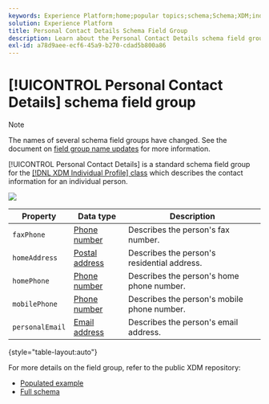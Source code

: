 ```yaml
---
keywords: Experience Platform;home;popular topics;schema;Schema;XDM;individual profile;fields;schemas;Schemas;personal details;Schema design;field group;Field group;
solution: Experience Platform
title: Personal Contact Details Schema Field Group
description: Learn about the Personal Contact Details schema field group.
exl-id: a78d9aee-ecf6-45a9-b270-cdad5b800a86
---
```


# [!UICONTROL Personal Contact Details] schema field group

>[!NOTE]
>
>The names of several schema field groups have changed. See the document on [field group name updates](../name-updates.md) for more information.

[!UICONTROL Personal Contact Details] is a standard schema field group for the [[!DNL XDM Individual Profile] class](../../classes/individual-profile.md) which describes the contact information for an individual person.

![](../../images/field-groups/personal-contact-details.png)

| Property | Data type | Description |
| --- | --- | --- |
| `faxPhone` | [Phone number](../../data-types/phone-number.md) | Describes the person's fax number. |
| `homeAddress` | [Postal address](../../data-types/postal-address.md) | Describes the person's residential address. |
| `homePhone` | [Phone number](../../data-types/phone-number.md) | Describes the person's home phone number. |
| `mobilePhone` | [Phone number](../../data-types/phone-number.md) | Describes the person's mobile phone number. |
| `personalEmail` | [Email address](../../data-types/email-address.md) | Describes the person's email address. |

{style="table-layout:auto"}

For more details on the field group, refer to the public XDM repository:

* [Populated example](https://github.com/adobe/xdm/blob/master/components/fieldgroups/profile/profile-personal-details.example.1.json)
* [Full schema](https://github.com/adobe/xdm/blob/master/components/fieldgroups/profile/profile-personal-details.schema.json)
